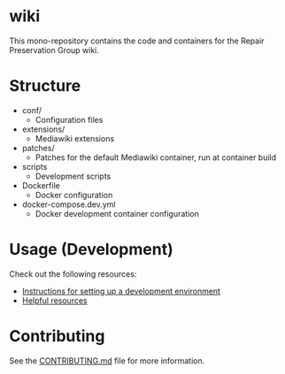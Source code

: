 # wiki

This mono-repository contains the code and containers for the Repair Preservation Group wiki.

# Structure
- conf/
  - Configuration files
- extensions/
  - Mediawiki extensions
- patches/
  - Patches for the default Mediawiki container, run at container build
- scripts
  - Development scripts
- Dockerfile
  - Docker configuration
- docker-compose.dev.yml
  - Docker development container configuration

# Usage (Development)

Check out the following resources:

- [Instructions for setting up a development environment](https://github.com/repair-wiki/wiki/wiki/Setting-up-a-development-environment)
- [Helpful resources](https://github.com/repair-wiki/wiki/wiki/Resources)
  
# Contributing

See the [CONTRIBUTING.md](https://github.com/repair-wiki/wiki/blob/main/CONTRIBUTING.md) file for more information.
